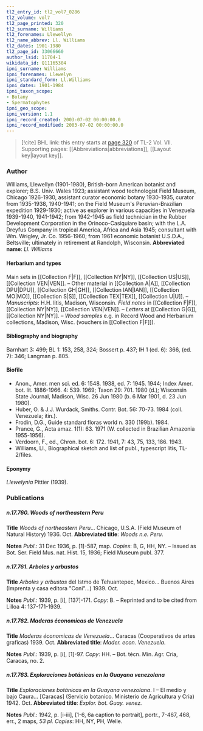 ```yaml
---
tl2_entry_id: tl2_vol7_0286
tl2_volume: vol7
tl2_page_printed: 320
tl2_surname: Williams
tl2_forenames: Llewellyn
tl2_name_abbrev: Ll. Williams
tl2_dates: 1901-1980
tl2_page_id: 33066660
author_lsid: 11704-1
wikidata_id: Q11165304
ipni_surname: Williams
ipni_forenames: Llewelyn
ipni_standard_form: Ll.Williams
ipni_dates: 1901-1984
ipni_taxon_scope: 
- Botany
- Spermatophytes
ipni_geo_scope: 
ipni_version: 1.1
ipni_record_created: 2003-07-02 00:00:00.0
ipni_record_modified: 2003-07-02 00:00:00.0
---
```



> [!cite] BHL link: this entry starts at [page 320](https://www.biodiversitylibrary.org/page/33066660) of TL-2 Vol. VII.
> Supporting pages: [[Abbreviations|abbreviations]], [[Layout key|layout key]].

### Author

Williams, Llewellyn (1901-1980), British-born American botanist and explorer; B.S. Univ. Wales 1923; assistant wood technologist Field Museum, Chicago 1926-1930, assistant curator economic botany 1930-1935, curator from 1935-1938, 1940-1941; on the Field Museum's Peruvian-Brazilian expedition 1929-1930; active as explorer in various capacities in Venezuela 1939-1940, 1941-1942; from 1942-1945 as field technician in the Rubber Development Corporation in the Orinoco-Casiquiare basin; with the L.A. Dreyfus Company in tropical America, Africa and Asia 1945; consultant with Wm. Wrigley, Jr. Co. 1956-1960; from 1961 economic botanist U.S.D.A., Beltsville; ultimately in retirement at Randolph, Wisconsin. 
**Abbreviated name**: *Ll. Williams*

#### Herbarium and types

Main sets in [[Collection F|F]], [[Collection NY|NY]], [[Collection US|US]], [[Collection VEN|VEN]]. – Other material in [[Collection A|A]], [[Collection DPU|DPU]], [[Collection GH|GH]], [[Collection IAN|IAN]], [[Collection MO|MO]], [[Collection S|S]], [[Collection TEX|TEX]], [[Collection U|U]]. – *Manuscripts*: H.H. litis, Madison, Wisconsin. *Field notes* in [[Collection F|F]], [[Collection NY|NY]], [[Collection VEN|VEN]]. – *Letters* at [[Collection G|G]], [[Collection NY|NY]]. – *Wood samples* e.g. in Record Wood and Herbarium collections, Madison, Wisc. (vouchers in [[Collection F|F]]).

#### Bibliography and biography

Barnhart 3: 499; BL 1: 153, 258, 324; Bossert p. 437; IH 1 (ed. 6): 366, (ed. 7): 346; Langman p. 805.

#### Biofile

- Anon., Amer. men sci. ed. 6: 1548. 1938, ed. 7: 1945. 1944; Index Amer. bot. lit. 1886-1966. 4: 539. 1969; Taxon 29: 701. 1980 (d.); Wisconsin State Journal, Madison, Wisc. 26 Jun 1980 (b. 6 Mar 1901, d. 23 Jun 1980).
- Huber, O. & J.J. Wurdack, Smiths. Contr. Bot. 56: 70-73. 1984 (coll. Venezuela; itin.).
- Frodin, D.G., Guide standard floras world n. 330 (199b). 1984.
- Prance, G., Acta amaz. 1(1): 63. 1971 (W. collected in Brazilian Amazonia 1955-1956).
- Verdoorn, F., ed., Chron. bot. 6: 172. 1941, 7: 43, 75, 133, 186. 1943.
- Williams, Ll., Biographical sketch and list of publ., typescript litis, TL-2/files.

#### Eponymy

*Llewelynia* Pittier (1939).

### Publications

##### n.17.760. Woods of northeastern Peru

**Title**
*Woods of northeastern Peru*... Chicago, U.S.A. (Field Museum of Natural History) 1936. Oct.
**Abbreviated title**: *Woods n.e. Peru*.

**Notes**
*Publ*.: 31 Dec 1936, p. \[1\]-587, map. *Copies*: B, G, HH, NY. – Issued as Bot. Ser. Field Mus. nat. Hist. 15, 1936; Field Museum publ. 377.

##### n.17.761. Arboles y arbustos

**Title**
*Arboles y arbustos* del Istmo de Tehuantepec, Mexico... Buenos Aires (Imprenta y casa editora "Coni"...) 1939. Oct.

**Notes**
*Publ*.: 1939, p. \[i\], \[137\]-171. *Copy*: B. – Reprinted and to be cited from Lilloa 4: 137-171-1939.

##### n.17.762. Maderas économicas de Venezuela

**Title**
*Maderas économicas de Venezuela*... Caracas (Cooperativos de artes graficas) 1939. Oct.
**Abbreviated title**: *Mader. econ. Venezuela*.

**Notes**
*Publ*.: 1939, p. \[i\], \[1\]-97. *Copy*: HH. – Bot. técn. Min. Agr. Cria, Caracas, no. 2.

##### n.17.763. Exploraciones botánicas en la Guayana venezolana

**Title**
*Exploraciones botánicas en la Guayana venezolana*. I – El medio y bajo Caura... \[Caracas\] (Servicio botanico. Ministerio de Agricultura y Cria) 1942. Oct.
**Abbreviated title**: *Explor. bot. Guay. venez.*

**Notes**
*Publ*.: 1942, p. \[i-iii\], \[1-6, 6a caption to portrait\], portr., 7-467, 468, err., 2 maps, *53 pl. Copies*: HH, NY, PH, Welle.

